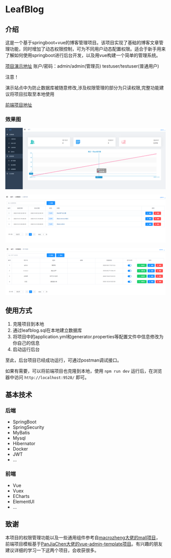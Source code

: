 # LeafBlog

## 介绍

这是一个基于springboot+vue的博客管理项目。该项目实现了基础的博客文章管理功能，同时增加了动态权限控制，可为不同用户动态配置权限。适合于新手用来了解如何使用springboot进行后台开发，以及用vue构建一个简单的管理系统。

[项目演示地址](http://175.24.14.253/) 账户/密码：admin/admin(管理员) testuser/testuser(普通用户)

注意！ 

演示站点中为防止数据库被随意修改,涉及权限管理的部分为只读权限,完整功能建议将项目拉取至本地使用

[前端项目地址](https://github.com/eziozhao/leafblog-web)

### 效果图

![home](/img/home.png)

![article](/img/articles.png)

![roles](/img/roles.png)

## 使用方式

1. 克隆项目到本地
2. 通过leafblog.sql在本地建立数据库
3. 将项目中的application.yml和generator.properties等配置文件中信息修改为你自己的信息
4. 启动运行后台

至此，后台项目已经成功运行，可通过postman调试接口。

如果有需要，可以将前端项目也克隆到本地，使用 `npm run dev` 运行后，在浏览器中访问 `http://localhost:9528/` 即可。

## 基本技术

### 后端
- SpringBoot
- SpringSecurity
- MyBatis
- Mysql
- Hibernator
- Docker
- JWT
- ...

### 前端
- Vue
- Vuex
- ECharts
- ElementUI
- ...

## 致谢

本项目的权限管理功能以及一些通用组件参考自[macrozheng大佬的mall项目](https://github.com/macrozheng/mall)，
前端项目模板基于[PanJiaChen大佬的vue-admin-template项目](https://github.com/PanJiaChen/vue-admin-template)。有兴趣的朋友建议详细的学习一下这两个项目，会收获很多。

